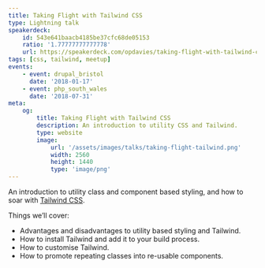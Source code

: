 ```yaml
---
title: Taking Flight with Tailwind CSS
type: Lightning talk
speakerdeck:
    id: 543e641baacb4185be37cfc68de05153
    ratio: '1.77777777777778'
    url: https://speakerdeck.com/opdavies/taking-flight-with-tailwind-css
tags: [css, tailwind, meetup]
events:
    - event: drupal_bristol
      date: '2018-01-17'
    - event: php_south_wales
      date: '2018-07-31'
meta:
    og:
        title: Taking Flight with Tailwind CSS
        description: An introduction to utility CSS and Tailwind.
        type: website
        image:
            url: '/assets/images/talks/taking-flight-tailwind.png'
            width: 2560
            height: 1440
            type: 'image/png'
---
```

An introduction to utility class and component based styling, and how to soar with [Tailwind CSS][1].

Things we’ll cover:

- Advantages and disadvantages to utility based styling and Tailwind.
- How to install Tailwind and add it to your build process.
- How to customise Tailwind.
- How to promote repeating classes into re-usable components.

[1]: https://tailwindcss.com
